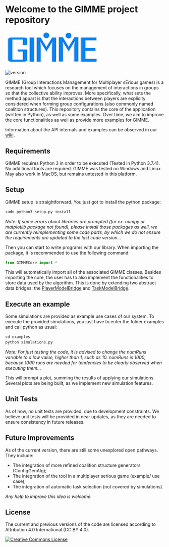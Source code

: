 # Welcome to the GIMME project repository

<img src="ReadmeImages/logo.png" width="300">

![version](https://img.shields.io/badge/version-1.1.0-blue)

GIMME (Group Interactions Management for Multiplayer sErious games) is a research tool which focuses on the management of 
interactions in groups so that the collective ability improves. 
More specifically, what sets the method appart is that the interactions between players are explicity considered when forming group configurations (also commonly named coalition structures).
This repository contains the core of the application (written in Python), as well as some examples. 
Over time, we aim to improve the core functionalities as well as provide more examples for GIMME.


Information about the API internals and examples can be observed in our [wiki](https://github.com/SamGomes/GIMME/wiki).

## Requirements

GIMME requires Python 3 in order to be executed (Tested in Python 3.7.4). No additional tools are required.
GIMME was tested on Windows and Linux. May also work in MacOS, but remains untested in this platform.


## Setup

GIMME setup is straightforward. You just got to install the python package:

```python 
sudo python3 setup.py install
```

*Note: If some errors about libraries are prompted (for ex. numpy or matplotlib package not found), please install those packages as well, we are currently reimplementing some code parts, by which we do not ensure the requirements are updated to the last code version...*

Then you can start to write programs with our library.
When importing the package, it is recommended to use the following command:

```python 
from GIMMECore import *
```
This will automatically import all of the associated GIMME classes.
Besides importing the core, the user has to also implement the functionalities to store data used by the algorithm. This is done by extending two abstract data bridges: the [PlayerModelBridge](https://github.com/SamGomes/GIMME/wiki/PlayerModelBridge) and [TaskModelBridge](https://github.com/SamGomes/GIMME/wiki/TaskModelBridge). 

## Execute an example

Some simulations are provided as example use cases of our system. To execute the provided simulations, you just have to enter the folder examples and call python as usual:

```python 
cd examples
python simulations.py
```

*Note: For just testing the code, it is advised to change the numRuns variable to a low value, higher than 1, such as 10. numRuns is 1000, because 1000 runs are needed for tendencies to be clearly observed when executing them...*

This will prompt a plot, summing the results of applying our simulations. Several plots are being built, as we implement new simulation features.


## Unit Tests
As of now, no unit tests are provided, due to development constraints. We believe unit tests will be provided in near updates, as they are needed to ensure consistency in future releases.


## Future Improvements
As of the current version, there are still some unexplored open pathways. They include:
- The integration of more refined coalition structure generators (ConfigGenAlg);
- The integration of the tool in a multiplayer serious game (example/ use case);
- The integration of automatic task selection (not covered by simulations).

*Any help to improve this idea is welcome.*


## License
The current and previous versions of the code are licensed according to Attribution 4.0 International (CC BY 4.0).  
 
 <a rel="license" href="http://creativecommons.org/licenses/by/4.0/"><img alt="Creative Commons License" style="border-width:0" src="https://i.creativecommons.org/l/by/4.0/88x31.png" /></a><br />
